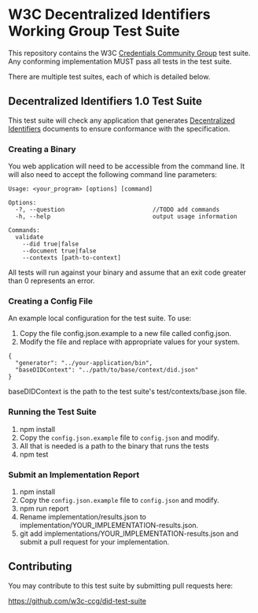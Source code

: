 # W3C Decentralized Identifiers Working Group Test Suite

This repository contains the W3C
[Credentials Community Group](https://www.w3.org/community/credentials/) test suite.
Any conforming implementation MUST pass all tests in the test suite.

There are multiple test suites, each of which is detailed below.

## Decentralized Identifiers 1.0 Test Suite

This test suite will check any application that generates [Decentralized Identifiers](https://w3c-ccg.github.io/did-spec/) documents to
ensure conformance with the specification.

### Creating a Binary
You web application will need to be accessible from the command line. It will also need to accept the following command line parameters:
```
Usage: <your_program> [options] [command]

Options:
  -?, --question                         //TODO add commands
  -h, --help                             output usage information

Commands:
  validate 
    --did true|false
    --document true|false
    --contexts [path-to-context]
```
All tests will run against your binary and assume that an exit code greater than 0 represents an error.

### Creating a Config File
An example local configuration for the test suite. To use:

1. Copy the file config.json.example to a new file called config.json.
2. Modify the file and replace with appropriate values for your system.

```
{
  "generator": "../your-application/bin",
  "baseDIDContext": "../path/to/base/context/did.json"
}
```
baseDIDContext is the path to the test suite's test/contexts/base.json file.

### Running the Test Suite

1. npm install
2. Copy the `config.json.example` file to `config.json` and modify.
3. All that is needed is a path to the binary that runs the tests
4. npm test

### Submit an Implementation Report

1. npm install
2. Copy the `config.json.example` file to `config.json` and modify.
3. npm run report
4. Rename implementation/results.json to
   implementation/YOUR_IMPLEMENTATION-results.json.
5. git add implementations/YOUR_IMPLEMENTATION-results.json and submit a
   pull request for your implementation.

## Contributing

You may contribute to this test suite by submitting pull requests here:

https://github.com/w3c-ccg/did-test-suite
